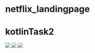 # netflix_landingpage
# kotlinTask2
![](images/Netflix-1)
![](images/Netflix-2)
![](images/Netflix-3)
